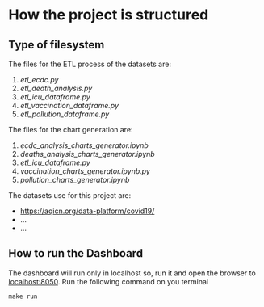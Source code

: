 # How the project is structured

## Type of filesystem
The files for the ETL process of the datasets are:
1. *etl_ecdc.py* 
2. *etl_death_analysis.py*
3. *etl_icu_dataframe.py*
4. *etl_vaccination_dataframe.py*
5. *etl_pollution_dataframe.py*

The files for the chart generation are:
1. *ecdc_analysis_charts_generator.ipynb* 
2. *deaths_analysis_charts_generator.ipynb*
3. *etl_icu_dataframe.py*
4. *vaccination_charts_generator.ipynb.py*
5. *pollution_charts_generator.ipynb*


The datasets use for this project are:
- https://aqicn.org/data-platform/covid19/
- ...
- ...

## How to run the Dashboard

The dashboard will run only in localhost so, run it and open the browser to [localhost:8050](localhost:8050).
Run the following command on you terminal
```
make run
```



